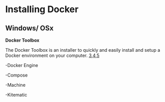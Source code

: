 # Installing Docker

## Windows/ OSx

**Docker Toolbox** 

The Docker Toolbox is an installer to quickly and easily install and setup a Docker environment on your computer. [3](https://docs.docker.com/windows/step_one/),[4](https://docs.docker.com/mac/step_one/),[5](https://www.docker.com/products/docker-toolbox)

-Docker Engine

-Compose

-Machine

-Kitematic
